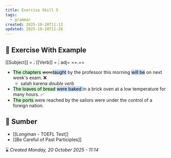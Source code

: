 ```yaml
---
title: Exercise Skill 5
tags:
  - grammar
created: 2025-10-20T11:13
updated: 2025-10-20T11:28
---
```

## 💪 Exercise With Example
[[Subject]] =  <mark style="background: #BBFABBA6;">.</mark>  [[Verb]] = <mark style="background: #ADCCFFA6;">.</mark> adj= ==.==  
- <mark style="background: #BBFABBA6;">The chapters</mark>  ~~were~~<mark style="background: #ADCCFFA6;">taught</mark> by the professor this morning <mark style="background: #ADCCFFA6;">will be</mark> on next week's exam. ❌
	- salah karena *double verb*
- <mark style="background: #BBFABBA6;">The loaves of bread</mark> <mark style="background: #ADCCFFA6;">were baked </mark>in a brick oven at a low temperature for many hours. ✅
- <mark style="background: #BBFABBA6;">The ports </mark>were reached by the sailors were under the control of a foreign nation.

## 🔗 Sumber
- [[Longman - TOEFL Test]]
- [[Be Careful of Past Participles]]

⌛ *Created Monday, 20 October 2025 - 11:14*